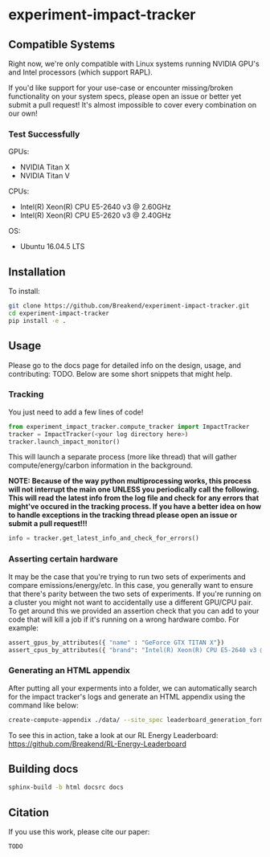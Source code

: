 # experiment-impact-tracker

## Compatible Systems

Right now, we're only compatible with Linux systems running NVIDIA GPU's and Intel processors (which support RAPL). 

If you'd like support for your use-case or encounter missing/broken functionality on your system specs, please open an issue or better yet submit a pull request! It's almost impossible to cover every combination on our own!

### Test Successfully

GPUs:
+ NVIDIA Titan X
+ NVIDIA Titan V

CPUs:
+ Intel(R) Xeon(R) CPU E5-2640 v3 @ 2.60GHz
+ Intel(R) Xeon(R) CPU E5-2620 v3 @ 2.40GHz

OS:
+ Ubuntu 16.04.5 LTS

## Installation

To install:

```bash
git clone https://github.com/Breakend/experiment-impact-tracker.git
cd experiment-impact-tracker
pip install -e .
```

## Usage

Please go to the docs page for detailed info on the design, usage, and contributing: TODO. Below are some short snippets that might help.

### Tracking
You just need to add a few lines of code!

```python
from experiment_impact_tracker.compute_tracker import ImpactTracker
tracker = ImpactTracker(<your log directory here>)
tracker.launch_impact_monitor()
```

This will launch a separate process (more like thread) that will gather compute/energy/carbon information in the background.

**NOTE: Because of the way python multiprocessing works, this process will not interrupt the main one UNLESS you periodically call the following. This will read the latest info from the log file and check for any errors that might've occured in the tracking process. If you have a better idea on how to handle exceptions in the tracking thread please open an issue or submit a pull request!!!** 

```python
info = tracker.get_latest_info_and_check_for_errors()
```

### Asserting certain hardware

It may be the case that you're trying to run two sets of experiments and compare emissions/energy/etc. In this case, you generally want to ensure that there's parity between the two sets of experiments. If you're running on a cluster you might not want to accidentally use a different GPU/CPU pair. To get around this we provided an assertion check that you can add to your code that will kill a job if it's running on a wrong hardware combo. For example:

```python
assert_gpus_by_attributes({ "name" : "GeForce GTX TITAN X"})
assert_cpus_by_attributes({ "brand": "Intel(R) Xeon(R) CPU E5-2640 v3 @ 2.60GHz" })
```

### Generating an HTML appendix

After putting all your experments into a folder, we can automatically search for the impact tracker's logs and generate an HTML appendix using the command like below:

```bash
create-compute-appendix ./data/ --site_spec leaderboard_generation_format.json --output_dir ./site/
```

To see this in action, take a look at our RL Energy Leaderboard: https://github.com/Breakend/RL-Energy-Leaderboard

## Building docs

```bash
sphinx-build -b html docsrc docs
```

## Citation

If you use this work, please cite our paper:

```
TODO
```


